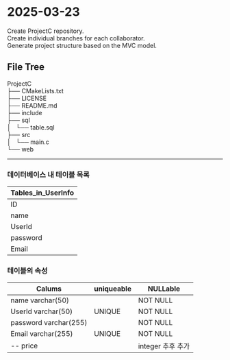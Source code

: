 # 2025-03-23  
Create ProjectC repository.  
Create individual branches for each collaborator.  
Generate project structure based on the MVC model.  

## File Tree

ProjectC  
├── CMakeLists.txt  
├── LICENSE  
├── README.md  
├── include  
├── sql  
│   └── table.sql  
├── src  
│   └── main.c  
└── web  

---

### 데이터베이스 내 테이블 목록  

| Tables_in_UserInfo |  
|--------------------|  
| ID                 |  
| name               |  
| UserId             |  
| password           |  
| Email              |  


 ### 테이블의 속성 
| Calums | uniqueable | NULLable |
|-----|-----|-----|  
|name varchar(50) |  | NOT NULL |  
|UserId varchar(50) | UNIQUE | NOT NULL |  
|password varchar(255) |  | NOT NULL |  
|Email varchar(255) | UNIQUE | NOT NULL |  
|-- price |  | integer 추후 추가|  



